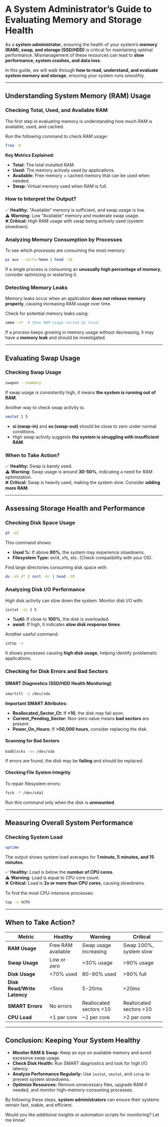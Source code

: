 # **A System Administrator’s Guide to Evaluating Memory and Storage Health**

As a **system administrator**, ensuring the health of your system’s **memory (RAM), swap, and storage (SSD/HDD)** is critical for maintaining optimal performance. Mismanagement of these resources can lead to **slow performance, system crashes, and data loss**.

In this guide, we will walk through **how to read, understand, and evaluate system memory and storage**, ensuring your system runs smoothly.

---

## **Understanding System Memory (RAM) Usage**

### **Checking Total, Used, and Available RAM**

The first step in evaluating memory is understanding how much RAM is available, used, and cached.

Run the following command to check RAM usage:

```sh
free -h
```

**Key Metrics Explained:**

- **Total:** The total installed RAM.
- **Used:** The memory actively used by applications.
- **Available:** Free memory + cached memory that can be used when needed.
- **Swap:** Virtual memory used when RAM is full.

### **How to Interpret the Output?**

✅ **Healthy:** "Available" memory is sufficient, and swap usage is low.  
⚠️ **Warning:** Low "Available" memory and moderate swap usage.  
❌ **Critical:** High RAM usage with swap being actively used (system slowdown).

### **Analyzing Memory Consumption by Processes**

To see which processes are consuming the most memory:

```sh
ps aux --sort=-%mem | head -10
```

If a single process is consuming an **unusually high percentage of memory**, consider optimizing or restarting it.

### **Detecting Memory Leaks**

Memory leaks occur when an application **does not release memory properly**, causing increasing RAM usage over time.

Check for potential memory leaks using:

```sh
smem -rt  # Show RAM usage sorted by total
```

If a process keeps growing in memory usage without decreasing, it may have a **memory leak** and should be investigated.

---

## **Evaluating Swap Usage**

### **Checking Swap Usage**

```sh
swapon --summary
```

If swap usage is consistently high, it means **the system is running out of RAM**.

Another way to check swap activity is:

```sh
vmstat 1 5
```

- **si (swap-in)** and **so (swap-out)** should be close to zero under normal conditions.
- High swap activity suggests **the system is struggling with insufficient RAM**.

### **When to Take Action?**

✅ **Healthy:** Swap is barely used.  
⚠️ **Warning:** Swap usage is around **30-50%**, indicating a need for RAM optimization.  
❌ **Critical:** Swap is heavily used, making the system slow. Consider **adding more RAM**.

---

## **Assessing Storage Health and Performance**

### **Checking Disk Space Usage**

```sh
df -hT
```

This command shows:

- **Used %:** If above **90%**, the system may experience slowdowns.
- **Filesystem Type:** ext4, xfs, etc. (Check compatibility with your OS).

Find large directories consuming disk space with:

```sh
du -sh /* | sort -hr | head -10
```

### **Analyzing Disk I/O Performance**

High disk activity can slow down the system. Monitor disk I/O with:

```sh
iostat -xz 1 5
```

- **%util:** If close to **100%**, the disk is overloaded.
- **await:** If high, it indicates **slow disk response times**.

Another useful command:

```sh
iotop -o
```

It shows processes causing **high disk usage**, helping identify problematic applications.

### **Checking for Disk Errors and Bad Sectors**

#### **SMART Diagnostics (SSD/HDD Health Monitoring)**

```sh
smartctl -a /dev/sda
```

**Important SMART Attributes:**

- **Reallocated_Sector_Ct:** If **>10**, the disk may fail soon.
- **Current_Pending_Sector:** Non-zero value means **bad sectors** are present.
- **Power_On_Hours:** If **>50,000 hours**, consider replacing the disk.

#### **Scanning for Bad Sectors**

```sh
badblocks -sv /dev/sda
```

If errors are found, the disk may be **failing** and should be replaced.

#### **Checking File System Integrity**

To repair filesystem errors:

```sh
fsck -f /dev/sda1
```

Run this command only when the disk is **unmounted**.

---

## **Measuring Overall System Performance**

### **Checking System Load**

```sh
uptime
```

The output shows system load averages for **1 minute, 5 minutes, and 15 minutes**.

✅ **Healthy:** Load is below the **number of CPU cores**.  
⚠️ **Warning:** Load is equal to CPU core count.  
❌ **Critical:** Load is **2x or more than CPU cores**, causing slowdowns.

To find the most CPU-intensive processes:

```sh
top -o %CPU
```

---

## **When to Take Action?**

| **Metric**                  | **Healthy**        | **Warning**             | **Critical**            |
| --------------------------- | ------------------ | ----------------------- | ----------------------- |
| **RAM Usage**               | Free RAM available | Swap usage increasing   | Swap 100%, system slow  |
| **Swap Usage**              | Low or zero        | >30% usage              | >90% usage              |
| **Disk Usage**              | <70% used          | 80-90% used             | >90% full               |
| **Disk Read/Write Latency** | <5ms               | 5-20ms                  | >20ms                   |
| **SMART Errors**            | No errors          | Reallocated sectors <10 | Reallocated sectors >10 |
| **CPU Load**                | <1 per core        | ~1 per core             | >2 per core             |

---

## **Conclusion: Keeping Your System Healthy**

- **Monitor RAM & Swap:** Keep an eye on available memory and avoid excessive swap usage.
- **Check Disk Health:** Run SMART diagnostics and look for high I/O latency.
- **Analyze Performance Regularly:** Use `iostat`, `vmstat`, and `iotop` to prevent system slowdowns.
- **Optimize Resources:** Remove unnecessary files, upgrade RAM if needed, and monitor high-memory-consuming processes.

By following these steps, **system administrators** can ensure their systems remain fast, stable, and efficient.

Would you like additional insights or automation scripts for monitoring? Let me know!
